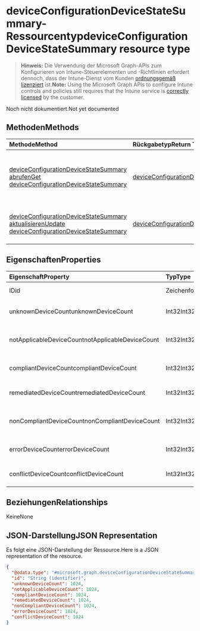 # <a name="deviceconfigurationdevicestatesummary-resource-type"></a><span data-ttu-id="75d7a-101">deviceConfigurationDeviceStateSummary-Ressourcentyp</span><span class="sxs-lookup"><span data-stu-id="75d7a-101">deviceConfigurationDeviceStateSummary resource type</span></span>

> <span data-ttu-id="75d7a-102">**Hinweis:** Die Verwendung der Microsoft Graph-APIs zum Konfigurieren von Intune-Steuerelementen und -Richtlinien erfordert dennoch, dass der Intune-Dienst vom Kunden [ordnungsgemäß lizenziert](https://go.microsoft.com/fwlink/?linkid=839381) ist.</span><span class="sxs-lookup"><span data-stu-id="75d7a-102">**Note:** Using the Microsoft Graph APIs to configure Intune controls and policies still requires that the Intune service is [correctly licensed](https://go.microsoft.com/fwlink/?linkid=839381) by the customer.</span></span>

<span data-ttu-id="75d7a-103">Noch nicht dokumentiert.</span><span class="sxs-lookup"><span data-stu-id="75d7a-103">Not yet documented</span></span>
## <a name="methods"></a><span data-ttu-id="75d7a-104">Methoden</span><span class="sxs-lookup"><span data-stu-id="75d7a-104">Methods</span></span>
|<span data-ttu-id="75d7a-105">Methode</span><span class="sxs-lookup"><span data-stu-id="75d7a-105">Method</span></span>|<span data-ttu-id="75d7a-106">Rückgabetyp</span><span class="sxs-lookup"><span data-stu-id="75d7a-106">Return Type</span></span>|<span data-ttu-id="75d7a-107">Beschreibung</span><span class="sxs-lookup"><span data-stu-id="75d7a-107">Description</span></span>|
|:---|:---|:---|
|[<span data-ttu-id="75d7a-108">deviceConfigurationDeviceStateSummary abrufen</span><span class="sxs-lookup"><span data-stu-id="75d7a-108">Get deviceConfigurationDeviceStateSummary</span></span>](../api/intune_deviceconfig_deviceconfigurationdevicestatesummary_get.md)|[<span data-ttu-id="75d7a-109">deviceConfigurationDeviceStateSummary</span><span class="sxs-lookup"><span data-stu-id="75d7a-109">deviceConfigurationDeviceStateSummary</span></span>](../resources/intune_deviceconfig_deviceconfigurationdevicestatesummary.md)|<span data-ttu-id="75d7a-110">Lesen von Eigenschaften und Beziehungen des [deviceConfigurationDeviceStateSummary](../resources/intune_deviceconfig_deviceconfigurationdevicestatesummary.md)-Objekts.</span><span class="sxs-lookup"><span data-stu-id="75d7a-110">Read properties and relationships of the [deviceConfigurationDeviceStateSummary](../resources/intune_deviceconfig_deviceconfigurationdevicestatesummary.md) object.</span></span>|
|[<span data-ttu-id="75d7a-111">deviceConfigurationDeviceStateSummary aktualisieren</span><span class="sxs-lookup"><span data-stu-id="75d7a-111">Update deviceConfigurationDeviceStateSummary</span></span>](../api/intune_deviceconfig_deviceconfigurationdevicestatesummary_update.md)|[<span data-ttu-id="75d7a-112">deviceConfigurationDeviceStateSummary</span><span class="sxs-lookup"><span data-stu-id="75d7a-112">deviceConfigurationDeviceStateSummary</span></span>](../resources/intune_deviceconfig_deviceconfigurationdevicestatesummary.md)|<span data-ttu-id="75d7a-113">Aktualisieren der Eigenschaften eines [deviceConfigurationDeviceStateSummary](../resources/intune_deviceconfig_deviceconfigurationdevicestatesummary.md)-Objekts.</span><span class="sxs-lookup"><span data-stu-id="75d7a-113">Update the properties of a [deviceConfigurationDeviceStateSummary](../resources/intune_deviceconfig_deviceconfigurationdevicestatesummary.md) object.</span></span>|

## <a name="properties"></a><span data-ttu-id="75d7a-114">Eigenschaften</span><span class="sxs-lookup"><span data-stu-id="75d7a-114">Properties</span></span>
|<span data-ttu-id="75d7a-115">Eigenschaft</span><span class="sxs-lookup"><span data-stu-id="75d7a-115">Property</span></span>|<span data-ttu-id="75d7a-116">Typ</span><span class="sxs-lookup"><span data-stu-id="75d7a-116">Type</span></span>|<span data-ttu-id="75d7a-117">Beschreibung</span><span class="sxs-lookup"><span data-stu-id="75d7a-117">Description</span></span>|
|:---|:---|:---|
|<span data-ttu-id="75d7a-118">ID</span><span class="sxs-lookup"><span data-stu-id="75d7a-118">id</span></span>|<span data-ttu-id="75d7a-119">Zeichenfolge</span><span class="sxs-lookup"><span data-stu-id="75d7a-119">String</span></span>|<span data-ttu-id="75d7a-120">Schlüssel der Entität</span><span class="sxs-lookup"><span data-stu-id="75d7a-120">Key of the entity.</span></span>|
|<span data-ttu-id="75d7a-121">unknownDeviceCount</span><span class="sxs-lookup"><span data-stu-id="75d7a-121">unknownDeviceCount</span></span>|<span data-ttu-id="75d7a-122">Int32</span><span class="sxs-lookup"><span data-stu-id="75d7a-122">Int32</span></span>|<span data-ttu-id="75d7a-123">Anzahl von unbekannten Geräten</span><span class="sxs-lookup"><span data-stu-id="75d7a-123">Number of unknown devices</span></span>|
|<span data-ttu-id="75d7a-124">notApplicableDeviceCount</span><span class="sxs-lookup"><span data-stu-id="75d7a-124">notApplicableDeviceCount</span></span>|<span data-ttu-id="75d7a-125">Int32</span><span class="sxs-lookup"><span data-stu-id="75d7a-125">Int32</span></span>|<span data-ttu-id="75d7a-126">Anzahl der ausgenommenen Geräte</span><span class="sxs-lookup"><span data-stu-id="75d7a-126">Number of not applicable devices</span></span>|
|<span data-ttu-id="75d7a-127">compliantDeviceCount</span><span class="sxs-lookup"><span data-stu-id="75d7a-127">compliantDeviceCount</span></span>|<span data-ttu-id="75d7a-128">Int32</span><span class="sxs-lookup"><span data-stu-id="75d7a-128">Int32</span></span>|<span data-ttu-id="75d7a-129">Anzahl von konformen Geräten</span><span class="sxs-lookup"><span data-stu-id="75d7a-129">Number of compliant devices</span></span>|
|<span data-ttu-id="75d7a-130">remediatedDeviceCount</span><span class="sxs-lookup"><span data-stu-id="75d7a-130">remediatedDeviceCount</span></span>|<span data-ttu-id="75d7a-131">Int32</span><span class="sxs-lookup"><span data-stu-id="75d7a-131">Int32</span></span>|<span data-ttu-id="75d7a-132">Anzahl von korrigierten Geräten</span><span class="sxs-lookup"><span data-stu-id="75d7a-132">Number of remediated devices</span></span>|
|<span data-ttu-id="75d7a-133">nonCompliantDeviceCount</span><span class="sxs-lookup"><span data-stu-id="75d7a-133">nonCompliantDeviceCount</span></span>|<span data-ttu-id="75d7a-134">Int32</span><span class="sxs-lookup"><span data-stu-id="75d7a-134">Int32</span></span>|<span data-ttu-id="75d7a-135">Anzahl von nicht konformen Geräten</span><span class="sxs-lookup"><span data-stu-id="75d7a-135">Number of NonCompliant devices</span></span>|
|<span data-ttu-id="75d7a-136">errorDeviceCount</span><span class="sxs-lookup"><span data-stu-id="75d7a-136">errorDeviceCount</span></span>|<span data-ttu-id="75d7a-137">Int32</span><span class="sxs-lookup"><span data-stu-id="75d7a-137">Int32</span></span>|<span data-ttu-id="75d7a-138">Anzahl von Geräten mit Fehlern</span><span class="sxs-lookup"><span data-stu-id="75d7a-138">Number of error devices</span></span>|
|<span data-ttu-id="75d7a-139">conflictDeviceCount</span><span class="sxs-lookup"><span data-stu-id="75d7a-139">conflictDeviceCount</span></span>|<span data-ttu-id="75d7a-140">Int32</span><span class="sxs-lookup"><span data-stu-id="75d7a-140">Int32</span></span>|<span data-ttu-id="75d7a-141">Anzahl der Geräte mit Konflikten</span><span class="sxs-lookup"><span data-stu-id="75d7a-141">Number of conflict devices</span></span>|

## <a name="relationships"></a><span data-ttu-id="75d7a-142">Beziehungen</span><span class="sxs-lookup"><span data-stu-id="75d7a-142">Relationships</span></span>
<span data-ttu-id="75d7a-143">Keine</span><span class="sxs-lookup"><span data-stu-id="75d7a-143">None</span></span>
## <a name="json-representation"></a><span data-ttu-id="75d7a-144">JSON-Darstellung</span><span class="sxs-lookup"><span data-stu-id="75d7a-144">JSON Representation</span></span>
<span data-ttu-id="75d7a-145">Es folgt eine JSON-Darstellung der Ressource.</span><span class="sxs-lookup"><span data-stu-id="75d7a-145">Here is a JSON representation of the resource.</span></span>
<!--{
  "blockType": "resource",
  "baseType": "microsoft.graph.entity",
  "keyProperty": "id",
  "@odata.type": "microsoft.graph.deviceConfigurationDeviceStateSummary"
}-->
``` json
{
  "@odata.type": "#microsoft.graph.deviceConfigurationDeviceStateSummary",
  "id": "String (identifier)",
  "unknownDeviceCount": 1024,
  "notApplicableDeviceCount": 1024,
  "compliantDeviceCount": 1024,
  "remediatedDeviceCount": 1024,
  "nonCompliantDeviceCount": 1024,
  "errorDeviceCount": 1024,
  "conflictDeviceCount": 1024
}
```








